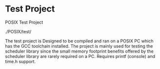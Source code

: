 # Test Project


POSIX Test Project

./POSIX/test/


The test project is Designed to be compiled and ran on a POSIX PC which has the GCC toolchain installed.
The project is mainly used for testing the scheduler library since the small memory footprint benefits offered by the scheduler library are rarely required on a PC.
Requires printf (console) and time.h support.

